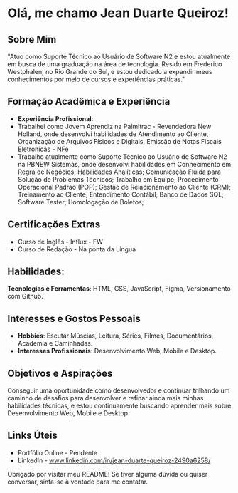 # Olá, me chamo Jean Duarte Queiroz!

## Sobre Mim
"Atuo como Suporte Técnico ao Usuário de Software N2 e estou atualmente em busca de uma graduação na área de tecnologia. Resido em Frederico Westphalen, no Rio Grande do Sul, e estou dedicado a expandir meus conhecimentos por meio de cursos e experiências práticas."

## Formação Acadêmica e Experiência

- **Experiência Profissional**:
- Trabalhei como Jovem Aprendiz na Palmitrac - Revendedora New Holland, onde desenvolvi habilidades de Atendimento ao Cliente,  Organização de Arquivos Físicos e Digitais, Emissão de Notas Fiscais Eletrônicas - NFe
- Trabalho atualmente como Suporte Técnico ao Usuário de Software N2 na PBNEW Sistemas, onde desenvolvi habilidades em Conhecimento em Regra de Negócios; Habilidades Analíticas; Comunicação Fluida para Solução de Problemas Técnicos; Trabalho em Equipe; Procedimento Operacional Padrão (POP); Gestão de Relacionamento ao Cliente (CRM); Treinamento ao Cliente; Entendimento Contábil; Banco de Dados SQL; Software Tester; Homologação de Boletos;

## Certificações Extras
- Curso de Inglês - Influx - FW
- Curso de Redação - Na ponta da Língua

## Habilidades:

**Tecnologias e Ferramentas**: HTML, CSS, JavaScript, Figma, Versionamento com Github.

## Interesses e Gostos Pessoais

- **Hobbies**:  Escutar Múscias, Leitura, Séries, Filmes, Documentários, Academia e Caminhadas.
- **Interesses Profissionais**: Desenvolvimento Web, Mobile e Desktop.

## Objetivos e Aspirações

Conseguir uma oportunidade como desenvolvedor e continuar trilhando um caminho de desafios para desenvolver e refinar ainda mais minhas habilidades técnicas, e estou continuamente buscando aprender mais sobre Desenvolvimento Web, Mobile e Desktop.

## Links Úteis

- Portfólio Online - Pendente
- LinkedIn - www.linkedin.com/in/jean-duarte-queiroz-2490a6258/

Obrigado por visitar meu README! Se tiver alguma dúvida ou quiser conversar, sinta-se à vontade para me contatar.


